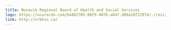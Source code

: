 ```yaml
---
title: Nunavik Regional Board of Health and Social Services
logo: https://ucarecdn.com/b4482705-86f9-4876-a847-d88a18f22974/-/resize/800x/logo_nunavik-health-board.jpg
link: http://nrbhss.ca/
---
```

